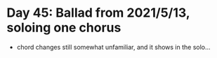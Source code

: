 # Day 45: Ballad from 2021/5/13, soloing one chorus

- chord changes still somewhat unfamiliar, and it shows in the solo...
